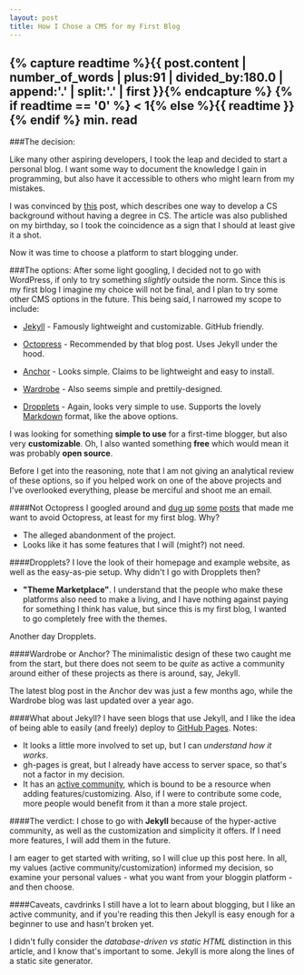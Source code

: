 ```yaml
---
layout: post
title: How I Chose a CMS for my First Blog
---
```

{% capture readtime %}{{ post.content | number_of_words | plus:91 | divided_by:180.0 | append:'.' | split:'.' | first }}{% endcapture %}
{% if readtime == '0' %} &lt; 1{% else %}{{ readtime }}{% endif %} min. read
-----

###The decision:

Like many other aspiring developers, I took the leap and decided to start a personal blog. I want some way to document the knowledge I gain in programming, but also have it accessible to others who might learn from my mistakes.

I was convinced by [this](http://www.hackreactor.com/blog/no-cs-degree-programmer-engineer) post, which describes one way to develop a CS background without having a degree in CS. The article was also published on my birthday, so I took the coincidence as a sign that I should at least give it a shot.

Now it was time to choose a platform to start blogging under.

###The options:
After some light googling, I decided not to go with WordPress, if only to try something *slightly* outside the norm. Since this is my first blog I imagine my choice will not be final, and I plan to try some other CMS options in the future. This being said, I narrowed my scope to include:

* [Jekyll](http://jekyllrb.com/) - Famously lightweight and customizable. GitHub friendly.

* [Octopress](http://octopress.org/) - Recommended by that blog post. Uses Jekyll under the hood.

* [Anchor](http://anchorcms.com/) - Looks  simple. Claims to be lightweight and easy to install.

* [Wardrobe](http://wardrobecms.com/) - Also seems simple and prettily-designed.

* [Dropplets](http://dropplets.com/) - Again, looks very simple to use. Supports the lovely [Markdown](http://daringfireball.net/projects/markdown/) format, like the above options.

I was looking for something **simple to use** for a first-time blogger, but also very **customizable**. Oh, I also wanted something **free** which would mean it was probably **open source**.

Before I get into the reasoning, note that I am not giving an analytical review of these options, so if you helped work on one of the above projects and I've overlooked everything, please be merciful and shoot me an email.

####Not Octopress
I googled around and [dug up](http://joelmccracken.github.io/entries/moving-back-from-octopress-to-jekyll/) [some](http://www.kevindangoor.com/2012/03/wordpress-to-octopress-and-back/) [posts](http://joelmccracken.github.io/entries/moving-back-from-octopress-to-jekyll/) that made me want to avoid Octopress, at least for my first blog. Why?

* The alleged abandonment of the project.
* Looks like it has some features that I will (might?) not need.

####Dropplets?
I love the look of their homepage and example website, as well as the easy-as-pie setup. Why didn't I go with Dropplets then?

* **"Theme Marketplace"**.
I understand that the people who make these platforms also need to make a living, and I have nothing against paying for something I think has value, but since this is my first blog, I wanted to go completely free with the themes.

Another day Dropplets.

####Wardrobe or Anchor?
The minimalistic design of these two caught me from the start, but there does not seem to be *quite* as active a community around either of these projects as there is around, say, Jekyll.

The latest blog post in the Anchor dev was just a few months ago, while the Wardrobe blog was last updated over a year ago.

####What about Jekyll?
I have seen blogs that use Jekyll, and I like the idea of being able to easily (and freely) deploy to [GitHub Pages](https://pages.github.com/). Notes:

* It looks a little more involved to set up, but I can *understand how it works*.
* gh-pages is great, but I already have access to server space, so that's not a factor in my decision.
* It has an [active community](https://github.com/jekyll/jekyll), which is bound to be a resource when adding features/customizing. Also, if I were to contribute some code, more people would benefit from it than a more stale project.

####The verdict:
I chose to go with **Jekyll** because of the hyper-active community, as well as the customization and simplicity it offers. If I need more features, I will add them in the future.

I am eager to get started with writing, so I will clue up this post here. In all, my values (active community/customization) informed my decision, so examine your personal values - what you want from your bloggin platform - and then choose.

####Caveats, cavdrinks
I still have a lot to learn about blogging, but I like an active community, and if you're reading this then Jekyll is easy enough for a beginner to use and hasn't broken yet.

I didn't fully consider the *database-driven vs static HTML* distinction in this article, and I know that's important to some. Jekyll is more along the lines of a static site generator.
